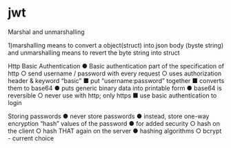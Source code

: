 # jwt
Marshal and unmarshalling

1)marshalling means to convert a object(struct) into json body (byste string)
 and unmarshalling means to revert the byte string into struct
 
 Http Basic Authentication
● Basic authentication part of the specification of http
○ send username / password with every request
○ uses authorization header & keyword “basic”
■ put “username:password” together
■ converts them to base64
● puts generic binary data into printable form
● base64 is reversible
○ never use with http; only https
■ use basic authentication to login

Storing passwords
● never store passwords
● instead, store one-way encryption “hash” values of the password
● for added security
○ hash on the client
○ hash THAT again on the server
● hashing algorithms
○ bcrypt - current choice

 

